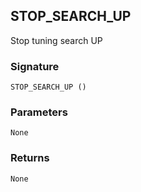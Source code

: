 ## STOP\_SEARCH\_UP

Stop tuning search UP


### Signature

`STOP_SEARCH_UP ()`


### Parameters

`None`


### Returns

`None`
